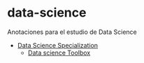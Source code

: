 data-science
============

Anotaciones para el estudio de Data Science

- [Data Science Specialization](http://datasciencespecialization.github.io/)
  - [Data science Toolbox](https://github.com/planificats/courses/tree/master/01_DataScientistToolbox)
